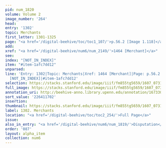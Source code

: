 ```yaml
---
pid: num_1820
volume: Volume 2
image_number: '264'
head:
entry: '1302'
topic: Merchants
first_letter: 1301-1325
page: "<a href='/digital-beehive/toc/toc1_107/'>p.56.2 [Image 1.118]</a>"
add:
xref: "<a href='/digital-beehive/num6/num_2149/'>1464 [Merchant]</a>"
see:
index: "[NOT_IN_INDEX]"
item: "#item-1afc7dd12"
unparsed:
line: 'Entry: 1302|Topic: Merchants|Xref: 1464 [Merchant]|Page: p.56.2 [Image 1.118]|Index:
  [NOT_IN_INDEX]|#item-1afc7dd12'
selection: https://stacks.stanford.edu/image/iiif/fm855tg5659/1607_0731/800,1702,2881,656/full/0/default.jpg
full_image: https://stacks.stanford.edu/image/iiif/fm855tg5659/1607_0731/full/full/0/default.jpg
annotation_uri: http://beehive-anno.library.upenn.edu/annotation/1673300662395
sort_value: '226411702'
insertion:
thumbnail: https://stacks.stanford.edu/image/iiif/fm855tg5659/1607_0731/800,1702,600,180/250,/0/default.jpg
label: 1302. Merchants
location: "<a href='/digital-beehive/toc/toc2_254/'>Full Page</a>"
issue:
also_in_entry: "<a href='/digital-beehive/num6/num_1819/'>Disputation</a>"
order: '087'
layout: alpha_item
collection: num6
---
```


